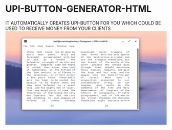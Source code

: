 # UPI-BUTTON-GENERATOR-HTML
IT AUTOMATICALLY CREATES UPI-BUTTON FOR YOU WHICH COULD BE USED TO RECEIVE MONEY FROM YOUR CLIENTS
![alt text](https://github.com/visheshk27/EDU-HACK/blob/main/3.PNG?raw=true)
